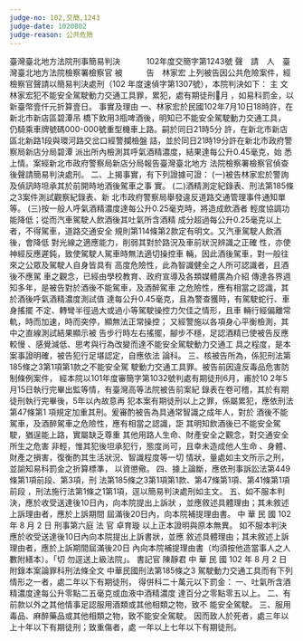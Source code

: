 ```yaml
---
judge-no: 102,交簡,1243
judge-date: 1020802
judge-reason: 公共危險
---
```


臺灣臺北地方法院刑事簡易判決　　　 102年度交簡字第1243號
聲　請　人　臺灣臺北地方法院檢察署檢察官
被　　　告　林家宏
上列被告因公共危險案件，經檢察官聲請以簡易判決處刑（102
年度速偵字第1307號），本院判決如下：
    主      文
林家宏犯不能安全駕駛動力交通工具罪，累犯，處有期徒刑月
，如易科罰金，以新臺幣壹仟元折算壹日。
    事實及理由
一、林家宏於民國102年7月10日18時許，在新北市新店區碧潭吊
    橋下飲用3瓶啤酒後，明知已不能安全駕駛動力交通工具，
    仍騎乘車牌號碼000-000號重型機車上路。嗣於同日21時5分
    許，在新北市新店區北新路1段與環河路交岔口經警攔檢盤
    詰，並於同日21時19分許在新北市政府警察局新店分局碧潭
    派出所內檢測其呼氣酒精濃度，結果達每公升0.45毫克，始
    悉上情。案經新北市政府警察局新店分局報告臺灣臺北地方
    法院檢察署檢察官偵查後聲請簡易判決處刑。
二、上揭事實，有下列證據可證：
  (一)被告林家宏於警詢及偵訊時坦承其於前開時地酒後駕車之事
    實。
  (二)酒精測定紀錄表、刑法第185條之3案件測試觀察紀錄表、新
    北市政府警察局舉發違反道路交通管理事件通知單等。
  (三)按一般人呼氣酒精濃度達每公升0.25毫克時，將造成飲酒者
    輕度協調功能降低；從而汽車駕駛人飲酒後其吐氣所含酒精
    成分超過每公升0.25毫克以上者，不得駕車，道路交通安全
    規則第114條第2款定有明文。又汽車駕駛人飲酒後，會降低
    對光線之適應能力，削弱其對於路況及車前狀況辨識之正確
    性，亦使神經反應遲鈍，致使駕駛人駕車時無法適切操控車
    輛，因此酒後駕車，對一般往來之公眾及駕駛人自身皆具有
    高度危險性，此為智識健全之人所可認識者，且酒後不應駕
    車之觀念，已經由學校教育、政府宣導及各類媒體廣為介紹
    傳達各界週知多年，是被告對於酒後不能駕車，及酒醉駕車
    之危險性，應有相當之認識，其於酒後呼氣酒精濃度測試值
    達每公升0.45毫克，且為警查獲時，有駕駛蛇行、車身搖擺
    不定、轉彎半徑過大或過小等駕駛操控力欠佳之情形，且車
    輛行經偏離常軌，時而加速，時而突停，顯無法正常操控；
    又經警施以各項身心平衡檢測，其中之直線測試結果顯示被
    告步行時左右搖擺，腳步不穩，足認酒精已使被告反應較慢
    、感覺減低、思考與行為改變而達不能安全駕駛動力交通工
    具之程度，是本案事證明確，被告犯行足堪認定，自應依法
    論科。
三、核被告所為，係犯刑法第185條之3第1項第1款之不能安全駕
    駛動力交通工具罪。被告前因違反毒品危害防制條例案件，
    經本院以101年度審簡字第1032號判處有期徒刑6月，甫於10
    2年5月15日執行完畢出監等情，有臺灣高等法院被告前案紀
    錄表在卷可稽，其於有期徒刑執行完畢後，5年以內故意再
    犯本案有期徒刑以上之罪，係屬累犯，應依刑法第47條第1
    項規定加重其刑。爰審酌被告為具通常智識之成年人，對於
    酒後不能駕車，及酒醉駕車之危險性，應有相當之認識，詎
    其明知飲酒後已不能安全駕駛，猶逞能上路，實屬缺乏尊重
    其他用路人生命、財產安全之觀念，對交通安全所生之危害
    非輕，惟其犯後坦承犯行，態度尚可，且幸未造成他人生命
    、身體、財產之損害，復衡酌其生活狀況、智識程度等一切
    情狀，量處如主文所示之刑，並諭知易科罰金之折算標準，
    以資懲儆。
四、據上論斷，應依刑事訴訟法第449條第1項前段、第3項，刑
    法第185條之3第1項第1款、第47條第1項、第41條第1項前段
    ，刑法施行法第1條之1第1項，逕以簡易判決處刑如主文。
五、如不服本判決，應於收受送達後10日內，向本院提出上訴狀
    ，並應敘述具體理由；其未敘述上訴理由者，應於上訴期間
    屆滿後20日內，向本院補提理由書。
中    華    民    國   102    年    8     月    2     日
                  刑事第六庭    法  官  卓育璇
以上正本證明與原本無異。
如不服本判決應於收受送達後10日內向本院提出上訴書狀，並應
敘述具體理由；其未敘述上訴理由者，應於上訴期間屆滿後20日
內向本院補提理由書（均須按他造當事人之人數附繕本）。「切
勿逕送上級法院」。
                                書記官  陳靜君
中    華    民    國   102    年    8     月    2     日
附錄本案論罪科刑法條全文
中華民國刑法第185條之3
駕駛動力交通工具而有下列情形之一者，處二年以下有期徒刑，
得併科二十萬元以下罰金：
一、吐氣所含酒精濃度達每公升零點二五毫克或血液中酒精濃度
    達百分之零點零五以上。
二、有前款以外之其他情事足認服用酒類或其他相類之物，致不
    能安全駕駛。
三、服用毒品、麻醉藥品或其他相類之物，致不能安全駕駛。
因而致人於死者，處三年以上十年以下有期徒刑；致重傷者，處
一年以上七年以下有期徒刑。